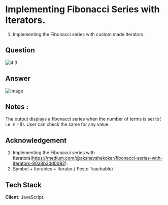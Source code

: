 
# Implementing Fibonacci Series with Iterators.
1. Implementing the Fibonacci series with custom made Iterators. 

## Question

![4 3](https://user-images.githubusercontent.com/102906185/189475304-e7ab5fea-ab14-4e85-8315-5e516f9d013c.png)

## Answer 

![image](https://user-images.githubusercontent.com/102906185/189475362-8ef237e7-3fba-4732-89c5-a673fa531950.png)

## Notes : 

The output displays a fibonacci series when the number of terms is set to( i.e. n =8). User can check the same for any value.
## Acknowledgement
1. Implementing the Fibonacci series with Iterators(https://medium.com/@akshayshekokar/fibonacci-series-with-iterators-90a8b3dd0d92). 
2. Symbol + Iterables + Iterator.( Pesto Teachable)
## Tech Stack

**Client:** JavaScript.



